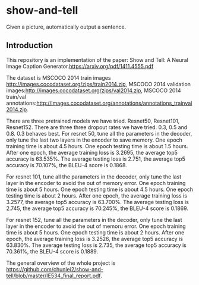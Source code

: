 # show-and-tell
Given a picture, automatically output a sentence.

## Introduction
This repository is an implementation of the paper: Show and Tell: A Neural Image Caption Generator.https://arxiv.org/pdf/1411.4555.pdf

The dataset is MSCOCO 2014 train images http://images.cocodataset.org/zips/train2014.zip, MSCOCO 2014 validation images:http://images.cocodataset.org/zips/val2014.zip, MSCOCO 2014 train/val annotations:http://images.cocodataset.org/annotations/annotations_trainval2014.zip.

There are three pretrained models we have tried. Resnet50, Resnet101, Resnet152. 
There are three three dropout rates we have tried. 0.3, 0.5 and 0.8. 0.3 behaves best.
For resnet 50, tune all the parameters in the decoder, only tune the last two layers in the encoder to save memory. One epoch training time is about 4.5 hours. One epoch testing time is about 1.5 hours. After one epoch, the average training loss is 3.2695, the average top5 accuracy is 63.535%. The average testing loss is 2.751, the average top5 accuracy is 70.107%, the BLEU-4 score is 0.1868. 

For resnet 101, tune all the parameters in the decoder, only tune the last layer in the encoder to avoid the out of memory error. One epoch training time is about 5 hours. One epoch testing time is about 4.5 hours. One epoch testing time is about 2 hours. After one epoch, the average training loss is 3.2577, the average top5 accuracy is 63.700%. The average testing loss is 2.745, the average top5 accuracy is 70.245%, the BLEU-4 score is 0.1869. 

For resnet 152, tune all the parameters in the decoder, only tune the last layer in the encoder to avoid the out of memoru error. One epoch training time is about 5 hours. One epoch testing time is about 2 hours. After one epoch, the average training loss is 3.2526, the average top5 accuracy is 63.830%. The average testing loss is 2.735, the average top5 accuracy is 70.361%, the BLEU-4 score is 0.1889.

The general overview of the whole project is https://github.com/chunlei2/show-and-tell/blob/master/IE534_final_report.pdf.

